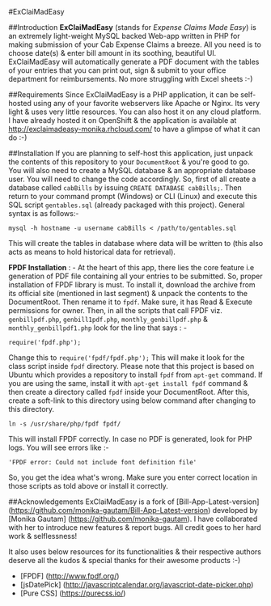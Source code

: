 #ExClaiMadEasy

##Introduction
**ExClaiMadEasy** (stands for *Expense Claims Made Easy*) is an extremely light-weight MySQL backed Web-app written in PHP for making submission of your Cab Expense Claims a breeze. All you need is to choose date(s) & enter bill amount in its soothing, beautiful UI. ExClaiMadEasy will automatically generate a PDF document with the tables of your entries that you can print out, sign & submit to your office department for reimbursements. No more struggling with Excel sheets :-)

##Requirements
Since ExClaiMadEasy is a PHP application, it can be self-hosted using any of your favorite webservers like Apache or Nginx. Its very light & uses very little resources. You can also host it on any cloud platform. I have already hosted it on OpenShift & the application is available at http://exclaimadeasy-monika.rhcloud.com/ to have a glimpse of what it can do :-)

##Installation
If you are planning to self-host this application, just unpack the contents of this repository to your ``DocumentRoot`` & you're good to go. You will also need to create a MySQL database & an appropriate database user. You will need to change the code accordingly. So, first of all create a database called ``cabBills`` by issuing ``CREATE DATABASE cabBills;``. Then return to your command prompt (Windows) or CLI (Linux) and execute this SQL script ``gentables.sql`` (already packaged with this project). General syntax is as follows:-
```
mysql -h hostname -u username cabBills < /path/to/gentables.sql
```
This will create the tables in database where data will be written to (this also acts as means to hold historical data for retrieval).

**FPDF Installation** : - At the heart of this app, there lies the core feature i.e generation of PDF file containing all your entries to be submitted. So, proper installation of FPDF library is must. To install it, download the archive from its official site (mentioned in last segment) & unpack the contents to the DocumentRoot. Then rename it to ``fpdf``. Make sure, it has Read & Execute permissions for owner. Then, in all the scripts that call FPDF viz. ``genbillpdf.php``, ``genbill1pdf.php``, ``monthly_genbillpdf.php`` & ``monthly_genbillpdf1.php`` look for the line that says : -
```
require('fpdf.php');
```
Change this to ``require('fpdf/fpdf.php');`` This will make it look for the class script inside ``fpdf`` directory.
Please note that this project is based on Ubuntu which provides a repository to install ``fpdf`` from ``apt-get`` command. If you are using the same, install it with ``apt-get install fpdf`` command & then create a directory called ``fpdf`` inside your DocumentRoot. After this, create a soft-link to this directory using below command after changing to this directory.
```
ln -s /usr/share/php/fpdf fpdf/
```
This will install FPDF correctly. In case no PDF is generated, look for PHP logs. You will see errors like :-
```
'FPDF error: Could not include font definition file'
```
So, you get the idea what's wrong. Make sure you enter correct location in those scripts as told above or install it correctly.

##Acknowledgements
ExClaiMadEasy is a fork of [Bill-App-Latest-version] (https://github.com/monika-gautam/Bill-App-Latest-version) developed by [Monika Gautam] (https://github.com/monika-gautam). I have collaborated with her to introduce new features & report bugs. All credit goes to her hard work & selflessness!

It also uses below resources for its functionalities & their respective authors deserve all the kudos & special thanks for their awesome products :-)

* [FPDF] (http://www.fpdf.org/)
* [jsDatePick] (http://javascriptcalendar.org/javascript-date-picker.php)
* [Pure CSS] (https://purecss.io/)
